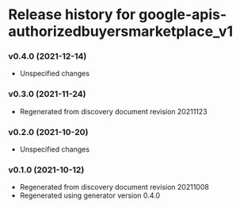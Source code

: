 # Release history for google-apis-authorizedbuyersmarketplace_v1

### v0.4.0 (2021-12-14)

* Unspecified changes

### v0.3.0 (2021-11-24)

* Regenerated from discovery document revision 20211123

### v0.2.0 (2021-10-20)

* Unspecified changes

### v0.1.0 (2021-10-12)

* Regenerated from discovery document revision 20211008
* Regenerated using generator version 0.4.0

